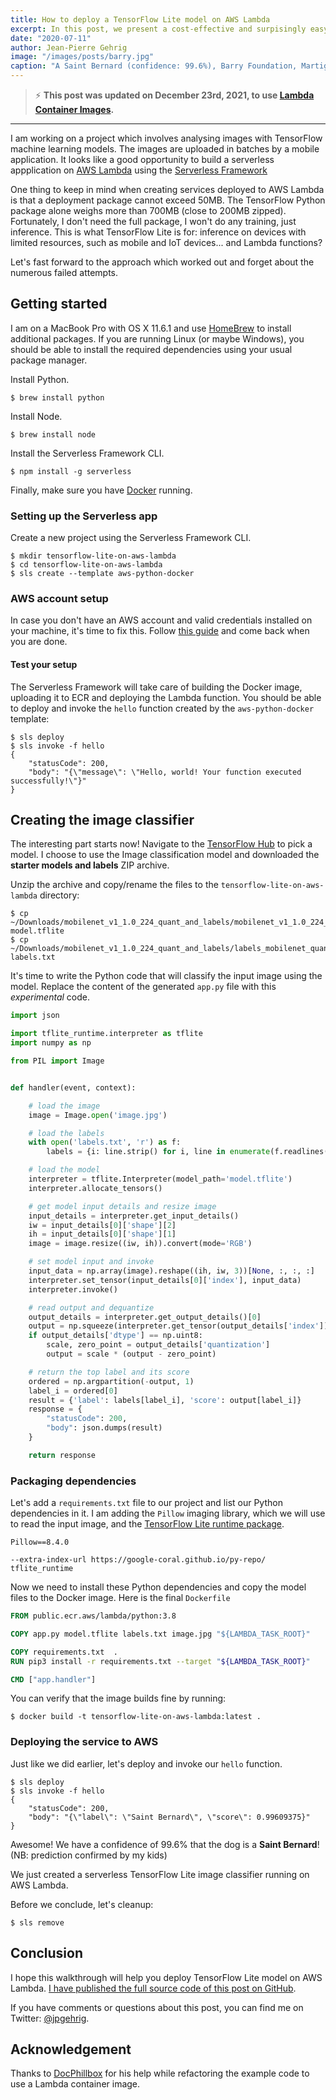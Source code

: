 ```yaml
---
title: How to deploy a TensorFlow Lite model on AWS Lambda
excerpt: In this post, we present a cost-effective and surpisingly easy method for running a TensorFlow machine learning model on AWS Lambda.
date: "2020-07-11"
author: Jean-Pierre Gehrig
image: "/images/posts/barry.jpg"
caption: "A Saint Bernard (confidence: 99.6%), Barry Foundation, Martigny, Switzerland."
---
```


> ⚡️ **This post was updated on December 23rd, 2021, to use [Lambda Container Images](https://aws.amazon.com/blogs/aws/new-for-aws-lambda-container-image-support/).**


---


I am working on a project which involves analysing images with TensorFlow machine learning models. The images are uploaded in batches by a mobile application. It looks like a good opportunity to build a serverless appplication on [AWS Lambda](https://aws.amazon.com/lambda/) using the [Serverless Framework](https://www.serverless.com/)

One thing to keep in mind when creating services deployed to AWS Lambda is that a deployment package cannot exceed 50MB. The TensorFlow Python package alone weighs more than 700MB (close to 200MB zipped). Fortunately, I don't need the full package, I won't do any training, just inference. This is what TensorFlow Lite is for: inference on devices with limited resources, such as mobile and IoT devices... and Lambda functions?

Let's fast forward to the approach which worked out and forget about the numerous failed attempts.


## Getting started

I am on a MacBook Pro with OS X 11.6.1 and use [HomeBrew](https://brew.sh/) to install additional packages. If you are running Linux (or maybe Windows), you should be able to install the required dependencies using your usual package manager.

Install Python.

    $ brew install python

Install Node.

    $ brew install node

Install the Serverless Framework CLI.

    $ npm install -g serverless

Finally, make sure you have [Docker](https://docs.docker.com/get-docker/) running.

### Setting up the Serverless app

Create a new project using the Serverless Framework CLI.

    $ mkdir tensorflow-lite-on-aws-lambda
    $ cd tensorflow-lite-on-aws-lambda
    $ sls create --template aws-python-docker

### AWS account setup

In case you don't have an AWS account and valid credentials installed on your machine, it's time to fix this. Follow [this guide](https://www.serverless.com/framework/docs/providers/aws/guide/credentials/) and come back when you are done.

#### Test your setup

The Serverless Framework will take care of building the Docker image, uploading it to ECR and deploying the Lambda function. You should be able to deploy and invoke the `hello` function created by the `aws-python-docker` template:

    $ sls deploy
    $ sls invoke -f hello
    {
        "statusCode": 200,
        "body": "{\"message\": \"Hello, world! Your function executed successfully!\"}"
    }


## Creating the image classifier

The interesting part starts now! Navigate to the [TensorFlow Hub](https://www.tensorflow.org/lite/models) to pick a model. I choose to use the Image classification model and downloaded the **starter models and labels** ZIP archive.

Unzip the archive and copy/rename the files to the `tensorflow-lite-on-aws-lambda` directory:

    $ cp ~/Downloads/mobilenet_v1_1.0_224_quant_and_labels/mobilenet_v1_1.0_224_quant.tflite  model.tflite
    $ cp ~/Downloads/mobilenet_v1_1.0_224_quant_and_labels/labels_mobilenet_quant_v1_224.txt labels.txt

It's time to write the Python code that will classify the input image using the model. Replace the content of the generated `app.py` file with this _experimental_ code.

```python
import json

import tflite_runtime.interpreter as tflite
import numpy as np

from PIL import Image


def handler(event, context):

    # load the image
    image = Image.open('image.jpg')

    # load the labels
    with open('labels.txt', 'r') as f:
        labels = {i: line.strip() for i, line in enumerate(f.readlines())}

    # load the model
    interpreter = tflite.Interpreter(model_path='model.tflite')
    interpreter.allocate_tensors()

    # get model input details and resize image
    input_details = interpreter.get_input_details()
    iw = input_details[0]['shape'][2]
    ih = input_details[0]['shape'][1]
    image = image.resize((iw, ih)).convert(mode='RGB')

    # set model input and invoke
    input_data = np.array(image).reshape((ih, iw, 3))[None, :, :, :]
    interpreter.set_tensor(input_details[0]['index'], input_data)
    interpreter.invoke()

    # read output and dequantize
    output_details = interpreter.get_output_details()[0]
    output = np.squeeze(interpreter.get_tensor(output_details['index']))
    if output_details['dtype'] == np.uint8:
        scale, zero_point = output_details['quantization']
        output = scale * (output - zero_point)

    # return the top label and its score
    ordered = np.argpartition(-output, 1)
    label_i = ordered[0]
    result = {'label': labels[label_i], 'score': output[label_i]}
    response = {
        "statusCode": 200,
        "body": json.dumps(result)
    }

    return response
```

### Packaging dependencies

Let's add a `requirements.txt` file to our project and list our Python dependencies in it. I am adding the `Pillow` imaging library, which we will use to read the input image, and the [TensorFlow Lite runtime package](https://www.tensorflow.org/lite/guide/python).

```
Pillow==8.4.0

--extra-index-url https://google-coral.github.io/py-repo/
tflite_runtime
```

Now we need to install these Python dependencies and copy the model files to the Docker image. Here is the final `Dockerfile`

```dockerfile
FROM public.ecr.aws/lambda/python:3.8

COPY app.py model.tflite labels.txt image.jpg "${LAMBDA_TASK_ROOT}"

COPY requirements.txt  .
RUN pip3 install -r requirements.txt --target "${LAMBDA_TASK_ROOT}"

CMD ["app.handler"]
```

You can verify that the image builds fine by running:

    $ docker build -t tensorflow-lite-on-aws-lambda:latest .

### Deploying the service to AWS

Just like we did earlier, let's deploy and invoke our `hello` function.


    $ sls deploy
    $ sls invoke -f hello
    {
        "statusCode": 200,
        "body": "{\"label\": \"Saint Bernard\", \"score\": 0.99609375}"
    }


Awesome! We have a confidence of 99.6% that the dog is a **Saint Bernard**! (NB: prediction confirmed by my kids)

We just created a serverless TensorFlow Lite image classifier running on AWS Lambda.

Before we conclude, let's cleanup:

    $ sls remove

## Conclusion

I hope this walkthrough will help you deploy TensorFlow Lite model on AWS Lambda. [I have published the full source code of this post on GitHub](https://github.com/edeltech/tensorflow-lite-on-aws-lambda).

If you have comments or questions about this post, you can find me on Twitter: [@jpgehrig](https://twitter.com/jpgehrig).

## Acknowledgement

Thanks to [DocPhillbox](https://github.com/DocPhillbox) for his help while refactoring the example code to use a Lambda container image.

